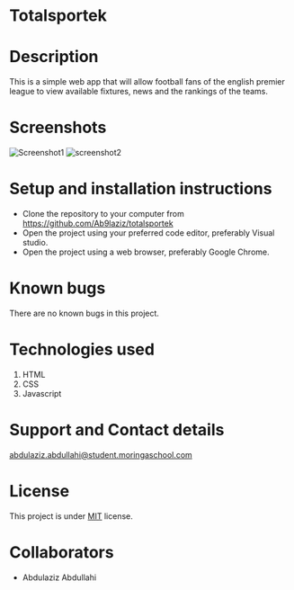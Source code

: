 # Totalsportek

# Description
This is a simple web app that will allow football fans of the english premier league to view available fixtures, news and the rankings of the teams.
# Screenshots

![Screenshot1]()
![screenshot2]()

# Setup and installation instructions
- Clone the repository to your computer from https://github.com/Ab9laziz/totalsportek
- Open the project using your preferred code editor, preferably Visual studio.
- Open the project using a web browser, preferably Google Chrome.

# Known bugs
There are no known bugs in this project.

# Technologies used
1. HTML
2. CSS
3. Javascript

# Support and Contact details
abdulaziz.abdullahi@student.moringaschool.com

# License
This project is under [MIT](https://github.com/Ab9laziz/totalsportek/blob/master/licence) license.

# Collaborators
- Abdulaziz Abdullahi
